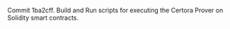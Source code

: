 Commit 1ba2cff.                    Build and Run scripts for executing the Certora Prover on Solidity smart contracts.